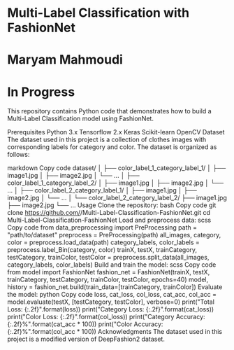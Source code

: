 # Multi-Label Classification with FashionNet
# Maryam Mahmoudi
# In Progress
This repository contains Python code that demonstrates how to build a Multi-Label Classification model using FashionNet.

Prerequisites
Python 3.x
Tensorflow 2.x
Keras
Scikit-learn
OpenCV
Dataset
The dataset used in this project is a collection of clothes images with corresponding labels for category and color. The dataset is organized as follows:

markdown
Copy code
dataset/
│
├── color_label_1_category_label_1/
│   ├── image1.jpg
│   ├── image2.jpg
│   └── ...
│
├── color_label_1_category_label_2/
│   ├── image1.jpg
│   ├── image2.jpg
│   └── ...
│
├── color_label_2_category_label_1/
│   ├── image1.jpg
│   ├── image2.jpg
│   └── ...
│
└── color_label_2_category_label_2/
    ├── image1.jpg
    ├── image2.jpg
    └── ...
Usage
Clone the repository:
bash
Copy code
git clone https://github.com/<username>/Multi-Label-Classification-FashionNet.git
cd Multi-Label-Classification-FashionNet
Load and preprocess data:
scss
Copy code
from data_preprocessing import PreProcessing
path = "path/to/dataset"
preprocess = PreProcessing(path)
all_images, category, color = preprocess.load_data(path)
category_labels, color_labels = preprocess.label_Bin(category, color)
trainX, testX, trainCategory, testCategory, trainColor, testColor = preprocess.split_data(all_images, category_labels, color_labels)
Build and train the model:
scss
Copy code
from model import FashionNet
fashion_net = FashionNet(trainX, testX, trainCategory, testCategory, trainColor, testColor, epochs=40)
model, history = fashion_net.build(train_data=[trainCategory, trainColor])
Evaluate the model:
python
Copy code
loss, cat_loss, col_loss, cat_acc, col_acc = model.evaluate(testX, [testCategory, testColor], verbose=0)
print("Total Loss: {:.2f}".format(loss))
print("Category Loss: {:.2f}".format(cat_loss))
print("Color Loss: {:.2f}".format(col_loss))
print("Category Accuracy: {:.2f}%".format(cat_acc * 100))
print("Color Accuracy: {:.2f}%".format(col_acc * 100))
Acknowledgments
The dataset used in this project is a modified version of DeepFashion2 dataset.
